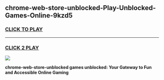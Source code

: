 
## chrome-web-store-unblocked-Play-Unblocked-Games-Online-9kzd5
<h3>
<a href="https://premium76.site?title=chrome-web-store-unblocked&ref=25A">CLICK TO PLAY</a></h3>
<hr>

<h3>
<a href="https://premium76.site?title=chrome-web-store-unblocked&ref=25A">CLICK 2 PLAY</a>
  
</h3>

<a href="https://premium76.site?title=chrome-web-store-unblocked&ref=25A"><img src="https://clearcache.store/games.png"></a>


**chrome-web-store-unblocked games unblocked: Your Gateway to Fun and Accessible Online Gaming**
